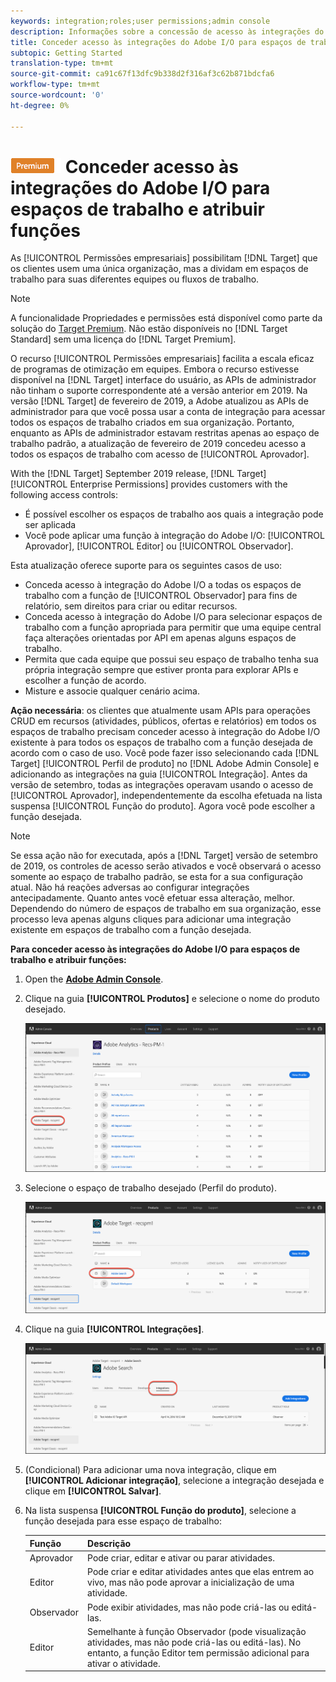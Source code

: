 ```yaml
---
keywords: integration;roles;user permissions;admin console
description: Informações sobre a concessão de acesso às integrações do Adobe I/O existentes para todos os espaços de trabalho com a função desejada no Adobe Target
title: Conceder acesso às integrações do Adobe I/O para espaços de trabalho e atribuir funções no Adobe Target
subtopic: Getting Started
translation-type: tm+mt
source-git-commit: ca91c67f13dfc9b338d2f316af3c62b871bdcfa6
workflow-type: tm+mt
source-wordcount: '0'
ht-degree: 0%

---
```



# ![PREMIUM](/help/assets/premium.png) Conceder acesso às integrações do Adobe I/O para espaços de trabalho e atribuir funções

As [!UICONTROL Permissões empresariais] possibilitam [!DNL Target] que os clientes usem uma única organização, mas a dividam em espaços de trabalho para suas diferentes equipes ou fluxos de trabalho.

>[!NOTE]
>
>A funcionalidade Propriedades e permissões está disponível como parte da solução do [Target Premium](/help/c-intro/intro.md#premium). Não estão disponíveis no [!DNL Target Standard] sem uma licença do [!DNL Target Premium].

O recurso [!UICONTROL Permissões empresariais] facilita a escala eficaz de programas de otimização em equipes. Embora o recurso estivesse disponível na [!DNL Target] interface do usuário, as APIs de administrador não tinham o suporte correspondente até a versão anterior em 2019. Na versão [!DNL Target] de fevereiro de 2019, a Adobe atualizou as APIs de administrador para que você possa usar a conta de integração para acessar todos os espaços de trabalho criados em sua organização. Portanto, enquanto as APIs de administrador estavam restritas apenas ao espaço de trabalho padrão, a atualização de fevereiro de 2019 concedeu acesso a todos os espaços de trabalho com acesso de [!UICONTROL Aprovador].

With the [!DNL Target] September 2019 release, [!DNL Target] [!UICONTROL Enterprise Permissions] provides customers with the following access controls:

* É possível escolher os espaços de trabalho aos quais a integração pode ser aplicada
* Você pode aplicar uma função à integração do Adobe I/O: [!UICONTROL Aprovador], [!UICONTROL Editor] ou [!UICONTROL Observador].

Esta atualização oferece suporte para os seguintes casos de uso:

* Conceda acesso à integração do Adobe I/O a todas os espaços de trabalho com a função de [!UICONTROL Observador] para fins de relatório, sem direitos para criar ou editar recursos.
* Conceda acesso à integração do Adobe I/O para selecionar espaços de trabalho com a função apropriada para permitir que uma equipe central faça alterações orientadas por API em apenas alguns espaços de trabalho.
* Permita que cada equipe que possui seu espaço de trabalho tenha sua própria integração sempre que estiver pronta para explorar APIs e escolher a função de acordo.
* Misture e associe qualquer cenário acima.

**Ação necessária**: os clientes que atualmente usam APIs para operações CRUD em recursos (atividades, públicos, ofertas e relatórios) em todos os espaços de trabalho precisam conceder acesso à integração do Adobe I/O existente à para todos os espaços de trabalho com a função desejada de acordo com o caso de uso. Você pode fazer isso selecionando cada [!DNL Target] [!UICONTROL Perfil de produto] no [!DNL Adobe Admin Console] e adicionando as integrações na guia [!UICONTROL Integração]. Antes da versão de setembro, todas as integrações operavam usando o acesso de [!UICONTROL Aprovador], independentemente da escolha efetuada na lista suspensa [!UICONTROL Função do produto]. Agora você pode escolher a função desejada.

>[!NOTE]
>
>Se essa ação não for executada, após a [!DNL Target] versão de setembro de 2019, os controles de acesso serão ativados e você observará o acesso somente ao espaço de trabalho padrão, se esta for a sua configuração atual. Não há reações adversas ao configurar integrações antecipadamente. Quanto antes você efetuar essa alteração, melhor. Dependendo do número de espaços de trabalho em sua organização, esse processo leva apenas alguns cliques para adicionar uma integração existente em espaços de trabalho com a função desejada.

**Para conceder acesso às integrações do Adobe I/O para espaços de trabalho e atribuir funções:**

1. Open the **[Adobe Admin Console](https://adminconsole.adobe.com)**.

1. Clique na guia **[!UICONTROL Produtos]** e selecione o nome do produto desejado.

   ![Escolha o produto no Adobe Admin Console](/help/administrating-target/c-user-management/property-channel/assets/io-choose-product.png)

1. Selecione o espaço de trabalho desejado (Perfil do produto).

   ![Selecione o perfil do produto](/help/administrating-target/c-user-management/property-channel/assets/io-select-product-profile.png)

1. Clique na guia **[!UICONTROL Integrações]**.

   ![Guia Integrações](/help/administrating-target/c-user-management/property-channel/assets/integrations-tab.png)

1. (Condicional) Para adicionar uma nova integração, clique em **[!UICONTROL Adicionar integração]**, selecione a integração desejada e clique em **[!UICONTROL Salvar]**.

1. Na lista suspensa **[!UICONTROL Função do produto]**, selecione a função desejada para esse espaço de trabalho:

   | Função | Descrição |
   |--- |--- |
   | Aprovador | Pode criar, editar e ativar ou parar atividades. |
   | Editor | Pode criar e editar atividades antes que elas entrem ao vivo, mas não pode aprovar a inicialização de uma atividade. |
   | Observador | Pode exibir atividades, mas não pode criá-las ou editá-las. |
   | Editor | Semelhante à função Observador (pode visualização atividades, mas não pode criá-las ou editá-las). No entanto, a função Editor tem permissão adicional para ativar o atividade. |
